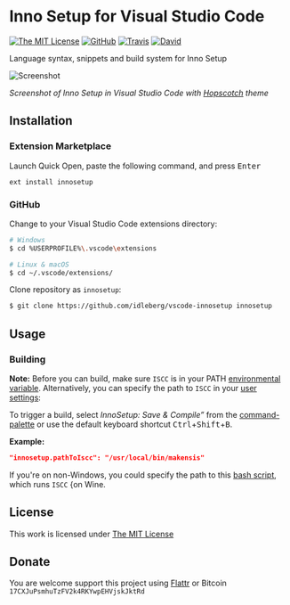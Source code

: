# Inno Setup for Visual Studio Code

[![The MIT License](https://img.shields.io/badge/license-MIT-orange.svg?style=flat-square)](http://opensource.org/licenses/MIT)
[![GitHub](https://img.shields.io/github/release/idleberg/vscode-innosetup.svg?style=flat-square)](https://github.com/idleberg/vscode-innosetup/releases)
[![Travis](https://img.shields.io/travis/idleberg/vscode-innosetup.svg?style=flat-square)](https://travis-ci.org/idleberg/vscode-innosetup)
[![David](https://img.shields.io/david/dev/idleberg/vscode-innosetup.svg?style=flat-square)](https://david-dm.org/idleberg/vscode-innosetup#info=devDependencies)

Language syntax, snippets and build system for Inno Setup

![Screenshot](https://raw.githubusercontent.com/idleberg/vscode-innosetup/master/images/screenshot.png)

*Screenshot of Inno Setup in Visual Studio Code with [Hopscotch](https://marketplace.visualstudio.com/items?itemName=gerane.Theme-Hopscotch) theme*

## Installation

### Extension Marketplace

Launch Quick Open, paste the following command, and press <kbd>Enter</kbd>

`ext install innosetup`

### GitHub

Change to your Visual Studio Code extensions directory:

```bash
# Windows
$ cd %USERPROFILE%\.vscode\extensions

# Linux & macOS
$ cd ~/.vscode/extensions/
```

Clone repository as `innosetup`:

```bash
$ git clone https://github.com/idleberg/vscode-innosetup innosetup
```
## Usage

### Building

**Note:** Before you can build, make sure `ISCC` is in your PATH [environmental variable](https://support.microsoft.com/en-us/kb/310519). Alternatively, you can specify the path to `ISCC` in your [user settings](https://code.visualstudio.com/docs/customization/userandworkspace):

To trigger a build, select *InnoSetup: Save & Compile”* from the [command-palette](https://code.visualstudio.com/docs/editor/codebasics#_command-palette) or use the default keyboard shortcut <kbd>Ctrl</kbd>+<kbd>Shift</kbd>+<kbd>B</kbd>.

**Example:**

```json
"innosetup.pathToIscc": "/usr/local/bin/makensis"
```

If you're on non-Windows, you could specify the path to this [bash script](https://gist.github.com/derekstavis/8288379), which runs `ISCC` {on Wine.

## License

This work is licensed under [The MIT License](https://opensource.org/licenses/MIT)

## Donate

You are welcome support this project using [Flattr](https://flattr.com/submit/auto?user_id=idleberg&url=https://github.com/idleberg/vscode-innosetup) or Bitcoin `17CXJuPsmhuTzFV2k4RKYwpEHVjskJktRd`